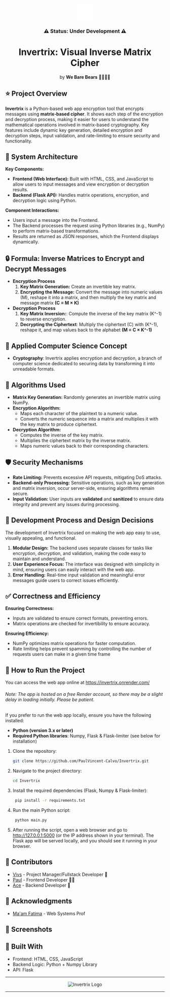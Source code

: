 <p align="center"><img src="https://github.com/PaulVincent-Calvo/Invertrix/blob/main/static/assets/invertrix-favicon.png" alt="Invertrix Logo"></p>
<h3 align="center">⚠️ Status: Under Development ⚠️</h3>
<h1 align="center">Invertrix: Visual Inverse Matrix Cipher</h1>
<p align="center">by <strong>We Bare Bears</strong> 🐻🐼🐻‍❄️</p>


## ⭐ Project Overview
**Invertrix** is a Python-based web app encryption tool that encrypts messages using **matrix-based cipher**.  It shows each step of the encryption and decryption process, making it easier for users to understand the mathematical operations involved in matrix-based cryptography. Key features include dynamic key generation, detailed encryption and decryption steps, input validation, and rate-limiting to ensure security and functionality.

## 📐 System Architecture
**Key Components:**
* **Frontend (Web Interface):** Built with HTML, CSS, and JavaScript to allow users to input messages and view encryption or decryption results.
* **Backend (Flask API):** Handles matrix operations, encryption, and decryption logic using Python. 
 
**Component Interactions:**
* Users input a message into the Frontend.
* The Backend processes the request using Python libraries (e.g., NumPy) to perform matrix-based transformations.
* Results are returned as JSON responses, which the Frontend displays dynamically.


## 🔒 Formula: Inverse Matrices to Encrypt and Decrypt Messages
* **Encryption Process**
    1. **Key Matrix Generation:** Create an invertible key matrix.
    2. **Encrypting the Message:** Convert the message into numeric values (M), reshape it into a matrix, and then multiply the key matrix and message matrix 
        **(C = M × K)**
* **Decryption Process**
    1. **Key Matrix Inversion:**: Compute the inverse of the key matrix (K^-1) to reverse encryption.
    2. **Decrypting the Ciphertext**: Multiply the ciphertext (C) with (K^-1), reshape it, and map values back to the alphabet
       **(M = C × K^-1)**
  
## 🤖 Applied Computer Science Concept
* **Cryptography**: Invertrix applies encryption and decryption, a branch of computer science dedicated to securing data by transforming it into unreadable formats.

## 🧬 Algorithms Used
* **Matrix Key Generation:** Randomly generates an invertible matrix using NumPy.
* **Encryption Algorithm:**
  * Maps each character of the plaintext to a numeric value.
  * Converts the numeric sequence into a matrix and multiplies it with the key matrix to produce ciphertext.
* **Decryption Algorithm:**
  * Computes the inverse of the key matrix.
  * Multiplies the ciphertext matrix by the inverse matrix.
  * Maps numeric values back to their corresponding characters.

## 🛡️ Security Mechanisms
* **Rate Limiting:** Prevents excessive API requests, mitigating DoS attacks.
* **Backend-only Processing:** Sensitive operations, such as key generation and matrix inversion, occur server-side, ensuring algorithms remain secure.
* **Input Validation:** User inputs are **validated** and **sanitized** to ensure data integrity and prevent any issues during processing.

## 🤔 Development Process and Design Decisions
The development of Invertrix focused on making the web app easy to use, visually appealing, and functional. 

1. **Modular Design:** The backend uses separate classes for tasks like encryption, decryption, and validation, making the code easy to maintain and understand.
2. **User Experience Focus:** The interface was designed with simplicity in mind, ensuring users can easily interact with the web app.
3. **Error Handling:** Real-time input validation and meaningful error messages guide users to correct issues efficiently.

## ✅ Correctness and Efficiency
**Ensuring Correctness:**
* Inputs are validated to ensure correct formats, preventing errors.
* Matrix operations are checked for invertibility to ensure accuracy.

**Ensuring Efficiency:**
  * NumPy optimizes matrix operations for faster computation.
  * Rate limiting helps prevent spamming by controlling the number of requests users can make in a given time frame

## 🏃 How to Run the Project
You can access the web app online at https://invertrix.onrender.com/
###### *Note: The app is hosted on a free Render account, so there may be a slight delay in loading initially. Please be patient.*

If you prefer to run the web app locally, ensure you have the following installed:
- **Python (version 3.x or later)** 
- **Required Python libraries**: Numpy, Flask & Flask-limiter (see below for installation)
  
1. Clone the repository:

    ```bash
    git clone https://github.com/PaulVincent-Calvo/Invertrix.git
    ```

2. Navigate to the project directory:

    ```bash
    cd Invertrix
    ```

3. Install the required dependencies (Flask, Numpy & Flask-limiter):
   ```bash
    pip install -r requirements.txt
    ```
4. Run the main Python script:
   ```bash
    python main.py
    ```
5. After running the script, open a web browser and go to http://127.0.0.1:5000 (or the IP address shown in your terminal).
The Flask app will be served locally, and you should see it running in your browser.


## 👥 Contributors

* [Vivs](https://github.com/VivieneGarcia) - Project Manager/Fullstack Developer 🐻
* [Paul](https://github.com/PaulVincent-Calvo) - Frontend Developer 🐻‍❄️
* [Ace](https://github.com/AcePenaflorida) - Backend Developer 🐼


## 🌷 Acknowledgments
* [Ma'am Fatima](https://github.com/marieemoiselle) - Web Systems Prof

## 📸 Screenshots 
<!-- Hindi need. Gusto ko lng may ganto para may mabalikan ako sa future. wow future hehehe 🤓 -->

## 🔧 Built With
* Frontend: HTML, CSS, JavaScript
* Backend Logic:  Python + Numpy Library
* API: Flask
---
<p align="center"><img src="https://github.com/PaulVincent-Calvo/Invertrix/blob/main/static/assets/invertix-logo.png" alt="Invertrix Logo"></p>

---
